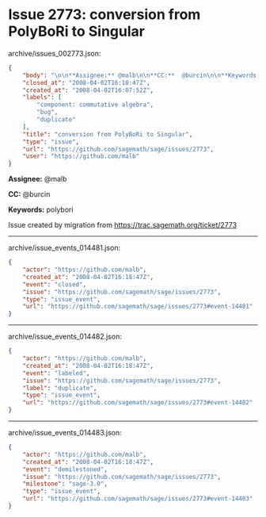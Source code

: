 # Issue 2773: conversion from PolyBoRi to Singular

archive/issues_002773.json:
```json
{
    "body": "\n\n**Assignee:** @malb\n\n**CC:**  @burcin\n\n**Keywords:** polybori\n\nIssue created by migration from https://trac.sagemath.org/ticket/2773\n\n",
    "closed_at": "2008-04-02T16:18:47Z",
    "created_at": "2008-04-02T16:07:52Z",
    "labels": [
        "component: commutative algebra",
        "bug",
        "duplicate"
    ],
    "title": "conversion from PolyBoRi to Singular",
    "type": "issue",
    "url": "https://github.com/sagemath/sage/issues/2773",
    "user": "https://github.com/malb"
}
```


**Assignee:** @malb

**CC:**  @burcin

**Keywords:** polybori

Issue created by migration from https://trac.sagemath.org/ticket/2773





---

archive/issue_events_014481.json:
```json
{
    "actor": "https://github.com/malb",
    "created_at": "2008-04-02T16:18:47Z",
    "event": "closed",
    "issue": "https://github.com/sagemath/sage/issues/2773",
    "type": "issue_event",
    "url": "https://github.com/sagemath/sage/issues/2773#event-14481"
}
```



---

archive/issue_events_014482.json:
```json
{
    "actor": "https://github.com/malb",
    "created_at": "2008-04-02T16:18:47Z",
    "event": "labeled",
    "issue": "https://github.com/sagemath/sage/issues/2773",
    "label": "duplicate",
    "type": "issue_event",
    "url": "https://github.com/sagemath/sage/issues/2773#event-14482"
}
```



---

archive/issue_events_014483.json:
```json
{
    "actor": "https://github.com/malb",
    "created_at": "2008-04-02T16:18:47Z",
    "event": "demilestoned",
    "issue": "https://github.com/sagemath/sage/issues/2773",
    "milestone": "sage-3.0",
    "type": "issue_event",
    "url": "https://github.com/sagemath/sage/issues/2773#event-14483"
}
```
